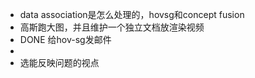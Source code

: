 - data association是怎么处理的，hovsg和concept fusion
- 高斯跑大图，并且维护一个独立文档放渲染视频
- DONE 给hov-sg发邮件
-
- 选能反映问题的视点